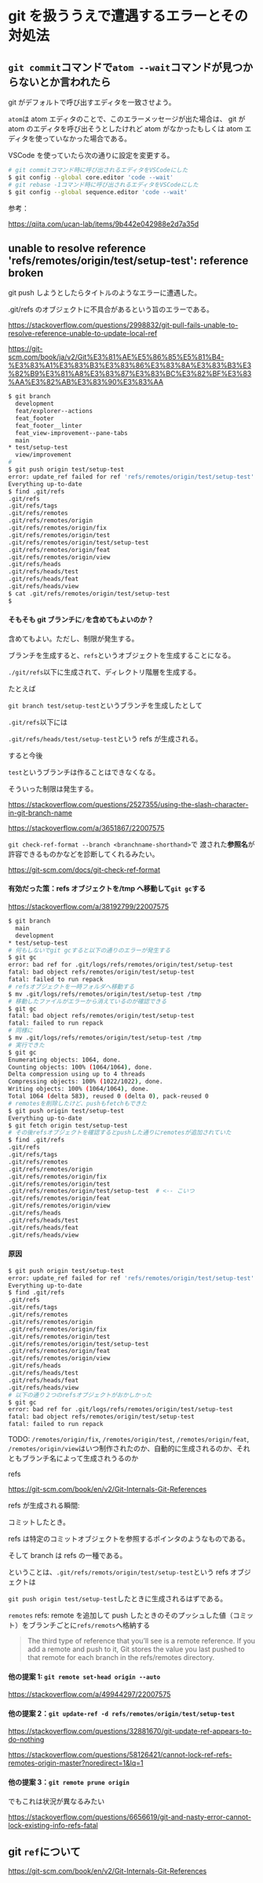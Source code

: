 # git を扱ううえで遭遇するエラーとその対処法

## `git commit`コマンドで`atom --wait`コマンドが見つからないとか言われたら

git がデフォルトで呼び出すエディタを一致させよう。

`atom`は atom エディタのことで、このエラーメッセージが出た場合は、
git が atom のエディタを呼び出そうとしたけれど atom がなかったもしくは atom エディタを使っていなかった場合である。

VSCode を使っていたら次の通りに設定を変更する。

```bash
# git commitコマンド時に呼び出されるエディタをVSCodeにした
$ git config --global core.editor 'code --wait'
# git rebase -1コマンド時に呼び出されるエディタをVSCodeにした
$ git config --global sequence.editor 'code --wait'
```

参考：

https://qiita.com/ucan-lab/items/9b442e042988e2d7a35d

## unable to resolve reference 'refs/remotes/origin/test/setup-test': reference broken

git push しようとしたらタイトルのようなエラーに遭遇した。

.git/refs のオブジェクトに不具合があるという旨のエラーである。

https://stackoverflow.com/questions/2998832/git-pull-fails-unable-to-resolve-reference-unable-to-update-local-ref

https://git-scm.com/book/ja/v2/Git%E3%81%AE%E5%86%85%E5%81%B4-%E3%83%A1%E3%83%B3%E3%83%86%E3%83%8A%E3%83%B3%E3%82%B9%E3%81%A8%E3%83%87%E3%83%BC%E3%82%BF%E3%83%AA%E3%82%AB%E3%83%90%E3%83%AA

```bash
$ git branch
  development
  feat/explorer--actions
  feat_footer
  feat_footer__linter
  feat_view-improvement--pane-tabs
  main
* test/setup-test
  view/improvement
#
$ git push origin test/setup-test
error: update_ref failed for ref 'refs/remotes/origin/test/setup-test': cannot lock ref 'refs/remotes/origin/test/setup-test': unable to resolve reference 'refs/remotes/origin/test/setup-test': reference broken
Everything up-to-date
$ find .git/refs
.git/refs
.git/refs/tags
.git/refs/remotes
.git/refs/remotes/origin
.git/refs/remotes/origin/fix
.git/refs/remotes/origin/test
.git/refs/remotes/origin/test/setup-test
.git/refs/remotes/origin/feat
.git/refs/remotes/origin/view
.git/refs/heads
.git/refs/heads/test
.git/refs/heads/feat
.git/refs/heads/view
$ cat .git/refs/remotes/origin/test/setup-test
$
```

#### そもそも git ブランチに`/`を含めてもよいのか？

含めてもよい。ただし、制限が発生する。

ブランチを生成すると、`refs`というオブジェクトを生成することになる。

`./git/refs`以下に生成されて、ディレクトリ階層を生成する。

たとえば

`git branch test/setup-test`というブランチを生成したとして

`.git/refs`以下には

`.git/refs/heads/test/setup-test`という refs が生成される。

すると今後

`test`というブランチは作ることはできなくなる。

そういった制限は発生する。

https://stackoverflow.com/questions/2527355/using-the-slash-character-in-git-branch-name

https://stackoverflow.com/a/3651867/22007575

`git check-ref-format --branch <branchname-shorthand>`で
渡された**参照名**が許容できるものかなどを診断してくれるみたい。

https://git-scm.com/docs/git-check-ref-format

#### 有効だった策：refs オブジェクトを/tmp へ移動して`git gc`する

https://stackoverflow.com/a/38192799/22007575

```bash
$ git branch
  main
  development
* test/setup-test
# 何もしないでgit gcすると以下の通りのエラーが発生する
$ git gc
error: bad ref for .git/logs/refs/remotes/origin/test/setup-test
fatal: bad object refs/remotes/origin/test/setup-test
fatal: failed to run repack
# refsオブジェクトを一時フォルダへ移動する
$ mv .git/logs/refs/remotes/origin/test/setup-test /tmp
# 移動したファイルがエラーから消えているのが確認できる
$ git gc
fatal: bad object refs/remotes/origin/test/setup-test
fatal: failed to run repack
# 同様に
$ mv .git/logs/refs/remotes/origin/test/setup-test /tmp
# 実行できた
$ git gc
Enumerating objects: 1064, done.
Counting objects: 100% (1064/1064), done.
Delta compression using up to 4 threads
Compressing objects: 100% (1022/1022), done.
Writing objects: 100% (1064/1064), done.
Total 1064 (delta 583), reused 0 (delta 0), pack-reused 0
# remotesを削除したけど、pushもfetchもできた
$ git push origin test/setup-test
Everything up-to-date
$ git fetch origin test/setup-test
# その後refsオブジェクトを確認するとpushした通りにremotesが追加されていた
$ find .git/refs
.git/refs
.git/refs/tags
.git/refs/remotes
.git/refs/remotes/origin
.git/refs/remotes/origin/fix
.git/refs/remotes/origin/test
.git/refs/remotes/origin/test/setup-test  # <-- こいつ
.git/refs/remotes/origin/feat
.git/refs/remotes/origin/view
.git/refs/heads
.git/refs/heads/test
.git/refs/heads/feat
.git/refs/heads/view
```

#### 原因

```bash
$ git push origin test/setup-test
error: update_ref failed for ref 'refs/remotes/origin/test/setup-test': cannot lock ref 'refs/remotes/origin/test/setup-test': unable to resolve reference 'refs/remotes/origin/test/setup-test': reference broken
Everything up-to-date
$ find .git/refs
.git/refs
.git/refs/tags
.git/refs/remotes
.git/refs/remotes/origin
.git/refs/remotes/origin/fix
.git/refs/remotes/origin/test
.git/refs/remotes/origin/test/setup-test
.git/refs/remotes/origin/feat
.git/refs/remotes/origin/view
.git/refs/heads
.git/refs/heads/test
.git/refs/heads/feat
.git/refs/heads/view
# 以下の通り２つのrefsオブジェクトがおかしかった
$ git gc
error: bad ref for .git/logs/refs/remotes/origin/test/setup-test
fatal: bad object refs/remotes/origin/test/setup-test
fatal: failed to run repack
```

TODO: `/remotes/origin/fix`, `/remotes/origin/test`, `/remotes/origin/feat`, `/remotes/origin/view`はいつ制作されたのか、自動的に生成されるのか、それともブランチ名によって生成されうるのか

refs

https://git-scm.com/book/en/v2/Git-Internals-Git-References

refs が生成される瞬間:

コミットしたとき。

refs は特定のコミットオブジェクトを参照するポインタのようなものである。

そして branch は refs の一種である。

ということは、`.git/refs/remots/origin/test/setup-test`という refs オブジェクトは

`git push origin test/setup-test`したときに生成されるはずである。

`remotes` refs: remote を追加して push したときのそのプッシュした値（コミット）をブランチごとに`refs/remots`へ格納する

> The third type of reference that you’ll see is a remote reference. If you add a remote and push to it, Git stores the value you last pushed to that remote for each branch in the refs/remotes directory.

#### 他の提案 1: `git remote set-head origin --auto`

https://stackoverflow.com/a/49944297/22007575

#### 他の提案 2：`git update-ref -d refs/remotes/origin/test/setup-test`

https://stackoverflow.com/questions/32881670/git-update-ref-appears-to-do-nothing

https://stackoverflow.com/questions/58126421/cannot-lock-ref-refs-remotes-origin-master?noredirect=1&lq=1

#### 他の提案 3：`git remote prune origin`

でもこれは状況が異なるみたい

https://stackoverflow.com/questions/6656619/git-and-nasty-error-cannot-lock-existing-info-refs-fatal

## git `ref`について

https://git-scm.com/book/en/v2/Git-Internals-Git-References
